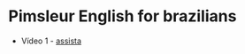 # Pimsleur English for brazilians
 - Vídeo 1 - [assista](https://rumble.com/v2lwl1i-pimsleur-english-for-brazilian-portuguese-speakers-i-unit-01.html)
